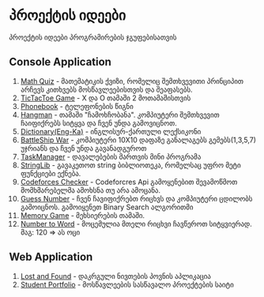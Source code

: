 # პროექტის იდეები

პროექტის იდეები პროგრამირების ჯგუფებისათვის

## Console Application

1. [Math Quiz](MathQuiz/MathQuiz.md) - მათემატიკის ქვიზი, რომელიც შემთხვევითი პრინციპით არჩევს კითხვებს მოსწავლეებისთვის და შეაფასებს.
2. [TicTacToe Game](https://help.github.com/en/github/writing-on-github/basic-writing-and-formatting-syntax#links) - X და O თამაში 2 მოთამაშისთვის
3. [Phonebook](https://help.github.com/en/github/writing-on-github/basic-writing-and-formatting-syntax#links) - ტელეფონების წიგნი
4. [Hangman](Hangman/Hangman.md) - თამაში "ჩამოხჩობანა". კომპიუტერი შემთხვევით ჩაიფიქრებს სიტყვა და ჩვენ უნდა გამოვიცნოთ.
5. [Dictionary(Eng-Ka)](TicTacToe/TicTacToe.md) - ინგლისურ-ქართული ლექსიკონი
6. [BattleShip War](https://help.github.com/en/github/writing-on-github/basic-writing-and-formatting-syntax#links) - კომპიუტერი 10X10 დაფაზე განალაგებს გემებს(1,3,5,7) უჯრიანს და ჩვენ უნდა გავანადგუროთ
7. [TaskManager](https://help.github.com/en/github/writing-on-github/basic-writing-and-formatting-syntax#links) - დავალებების მართვის მინი პროგრამა
8. [StringLib](https://help.github.com/en/github/writing-on-github/basic-writing-and-formatting-syntax#links) - გავაკეთოთ string ბიბლიოთეკა, რომელსაც უფრო მეტი ფუნქციები ექნება.
9. [Codeforces Checker](https://help.github.com/en/github/writing-on-github/basic-writing-and-formatting-syntax#links) - Codeforcres Api გამოყენებით შევამოწმოთ მომხმარებელმა ამოხსნა თუ არა ამოცანა.
10. [Guess Number](https://help.github.com/en/github/writing-on-github/basic-writing-and-formatting-syntax#links) - ჩვენ ჩავიფიქრებთ რიცხვს და კომპიუტერი ცდილობს გამოიცნოს. გამოიყენეთ Binary Search ალგორითმი
11. [Memory Game](https://help.github.com/en/github/writing-on-github/basic-writing-and-formatting-syntax#links) - მეხსიერების თამაში.
12. [Number to Word](https://help.github.com/en/github/writing-on-github/basic-writing-and-formatting-syntax#links) - მოცემულია მთელი რიცხვი ჩავწეროთ სიტყვიერად. მაგ: 120 => ას ოცი

## Web Application

1. [Lost and Found](https://help.github.com/en/github/writing-on-github/basic-writing-and-formatting-syntax#links) - დაკრგული ნივთების პოვნის აპლიკაცია
2. [Student Portfolio](https://help.github.com/en/github/writing-on-github/basic-writing-and-formatting-syntax#links) - მოსწავლეების სასწავალო პროექტების საიტი
